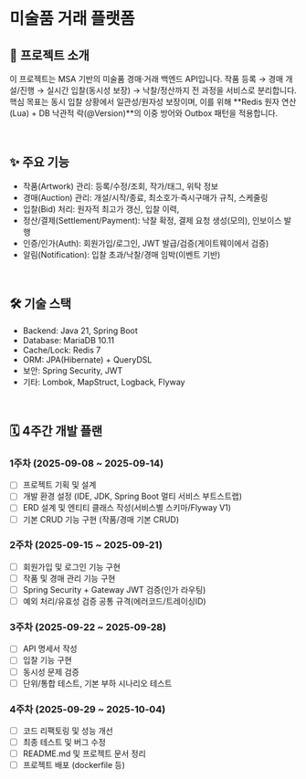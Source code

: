 # 미술품 거래 플랫폼

## 📝 프로젝트 소개

이 프로젝트는 MSA 기반의 미술품 경매·거래 백엔드 API입니다.
작품 등록 → 경매 개설/진행 → 실시간 입찰(동시성 보장) → 낙찰/정산까지 전 과정을 서비스로 분리합니다.
핵심 목표는 동시 입찰 상황에서 일관성/원자성 보장이며, 이를 위해 **Redis 원자 연산(Lua) + DB 낙관적 락(@Version)**의 이중 방어와 Outbox 패턴을 적용합니다.

<br>

## ✨ 주요 기능

* 작품(Artwork) 관리: 등록/수정/조회, 작가/태그, 위탁 정보
* 경매(Auction) 관리: 개설/시작/종료, 최소호가·즉시구매가 규칙, 스케줄링
* 입찰(Bid) 처리: 원자적 최고가 갱신, 입찰 이력,
* 정산/결제(Settlement/Payment): 낙찰 확정, 결제 요청 생성(모의), 인보이스 발행
* 인증/인가(Auth): 회원가입/로그인, JWT 발급/검증(게이트웨이에서 검증)
* 알림(Notification): 입찰 초과/낙찰/경매 임박(이벤트 기반)

<br>

## 🛠️ 기술 스택

* Backend: Java 21, Spring Boot
* Database: MariaDB 10.11 
* Cache/Lock: Redis 7
* ORM: JPA(Hibernate) + QueryDSL
* 보안: Spring Security, JWT
* 기타: Lombok, MapStruct, Logback, Flyway

<br>

## 🗓️ 4주간 개발 플랜

### 1주차 (2025-09-08 ~ 2025-09-14)

* [ ] 프로젝트 기획 및 설계
* [ ] 개발 환경 설정 (IDE, JDK, Spring Boot 멀티 서비스 부트스트랩)
* [ ] ERD 설계 및 엔티티 클래스 작성(서비스별 스키마/Flyway V1)
* [ ] 기본 CRUD 기능 구현 (작품/경매 기본 CRUD)

### 2주차 (2025-09-15 ~ 2025-09-21)

* [ ] 회원가입 및 로그인 기능 구현
* [ ] 작품 및 경매 관리 기능 구현
* [ ] Spring Security + Gateway JWT 검증(인가 라우팅)
* [ ] 예외 처리/유효성 검증 공통 규격(에러코드/트레이싱ID)

### 3주차 (2025-09-22 ~ 2025-09-28)

* [ ] API 명세서 작성
* [ ] 입찰 기능 구현
* [ ] 동시성 문제 검증
* [ ] 단위/통합 테스트, 기본 부하 시나리오 테스트

### 4주차 (2025-09-29 ~ 2025-10-04)

* [ ] 코드 리팩토링 및 성능 개선
* [ ] 최종 테스트 및 버그 수정
* [ ] README.md 및 프로젝트 문서 정리
* [ ] 프로젝트 배포 (dockerfile 등)
